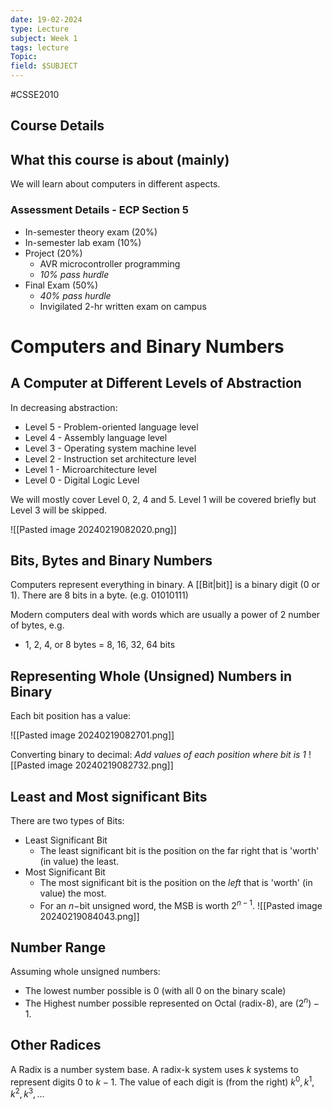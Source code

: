 ```yaml
---
date: 19-02-2024
type: Lecture
subject: Week 1
tags: lecture
Topic:
field: $SUBJECT
---
```

#CSSE2010

## Course Details
## What this course is about (mainly)

We will learn about computers in different aspects.

### Assessment Details - ECP Section 5

- In-semester theory exam (20%)
- In-semester lab exam (10%)
- Project (20%)
	- AVR microcontroller programming
	- *10% pass hurdle*
- Final Exam (50%)
	- *40% pass hurdle*
	- Invigilated 2-hr written exam on campus

# Computers and Binary Numbers

## A Computer at Different Levels of Abstraction

In decreasing abstraction:

- Level 5 - Problem-oriented language level
- Level 4 - Assembly language level
- Level 3 - Operating system machine level
- Level 2 - Instruction set architecture level
- Level 1 - Microarchitecture level
- Level 0 - Digital Logic Level

We will mostly cover Level 0, 2, 4 and 5.
Level 1 will be covered briefly but Level 3 will be skipped.

![[Pasted image 20240219082020.png]]

## Bits, Bytes and Binary Numbers

Computers represent everything in binary. 
A [[Bit|bit]] is a binary digit (0 or 1). There are 8 bits in a byte. (e.g. 01010111)

Modern computers deal with words which are usually a power of 2 number of bytes, e.g. 
- 1, 2, 4, or 8 bytes = 8, 16, 32, 64 bits

## Representing Whole (Unsigned) Numbers in Binary

Each bit position has a value:

![[Pasted image 20240219082701.png]]

Converting binary to decimal:
*Add values of each position where bit is 1*
![[Pasted image 20240219082732.png]]

## Least and Most significant Bits

There are two types of Bits:
- Least Significant Bit
	-  The least significant bit is the position on the far right that is 'worth' (in value) the least.
- Most Significant Bit
	- The most significant bit is the position on the *left* that is 'worth' (in value) the most.
	- For an $n-$bit unsigned word, the MSB is worth $2^{n-1}$.
![[Pasted image 20240219084043.png]]

## Number Range

Assuming whole unsigned numbers:
- The lowest number possible is 0 (with all 0 on the binary scale)
- The Highest number possible represented on Octal (radix-8), are $(2^n)-1$.

## Other Radices
A Radix is a number system base. A radix-k system uses $k$ systems to represent digits 0 to $k-1$.
The value of each digit is (from the right) $k^0,k^1,k^{2},k^{3},\dots$
